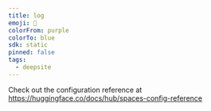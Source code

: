 ```yaml
---
title: log
emoji: 🐳
colorFrom: purple
colorTo: blue
sdk: static
pinned: false
tags:
  - deepsite
---
```


Check out the configuration reference at https://huggingface.co/docs/hub/spaces-config-reference